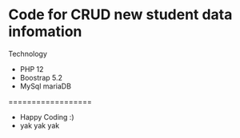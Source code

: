 # Code for CRUD new student data infomation

Technology
- PHP 12
- Boostrap 5.2
- MySql mariaDB

==================
- Happy Coding :)
- yak yak yak

